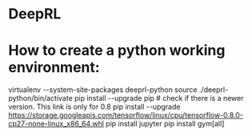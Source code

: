 # DeepRL

# How to create a python working environment:
virtualenv --system-site-packages deeprl-python
source ./deeprl-python/bin/activate
pip install --upgrade pip
	# check if there is a newer version. This link is only for 0.8
pip install --upgrade https://storage.googleapis.com/tensorflow/linux/cpu/tensorflow-0.8.0-cp27-none-linux_x86_64.whl
pip install jupyter
pip install gym[all]
